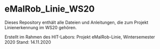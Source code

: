 # eMalRob_Linie_WS20

Dieses Repository enthält alle Dateien und Anleitungen, die zum Projekt Linienerkennung im WS20 gehören.

Erstellt im Rahmen des HIT-Labors: Projekt eMalRob-Linie, Wintersemester 2020
Stand: 14.11.2020
